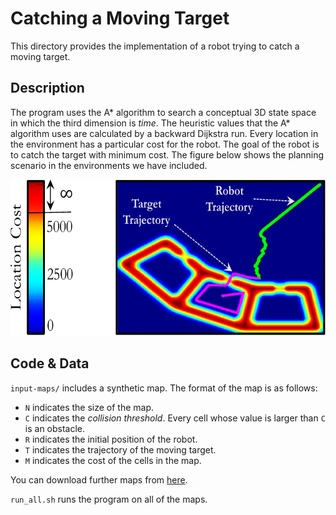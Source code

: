 # Catching a Moving Target

This directory provides the implementation of a robot trying to catch a moving
target.

## Description

The program uses the A* algorithm to search a conceptual 3D state space in
which the third dimension is *time*. The heuristic values that the A* algorithm
uses are calculated by a backward Dijkstra run. Every location in the
environment has a particular cost for the robot. The goal of the robot is to
catch the target with minimum cost.  The figure below shows the planning
scenario in the environments we have included.

<p align="center">
  <img
    width="600"
    height="250"
    src="../../.images/movtar.png"
  >
</p>

## Code & Data

`input-maps/` includes a synthetic map. The format of the map is as follows:
- `N` indicates the size of the map.
- `C` indicates the *collision threshold*. Every cell whose value is larger
  than `C` is an obstacle.
- `R` indicates the initial position of the robot.
- `T` indicates the trajectory of the moving target.
- `M` indicates the cost of the cells in the map.

You can download further maps from [here](https://cmu.box.com/s/e16fbl18d6p1w6xx6v7n3iea4c5s6o97).

`run_all.sh` runs the program on all of the maps.
